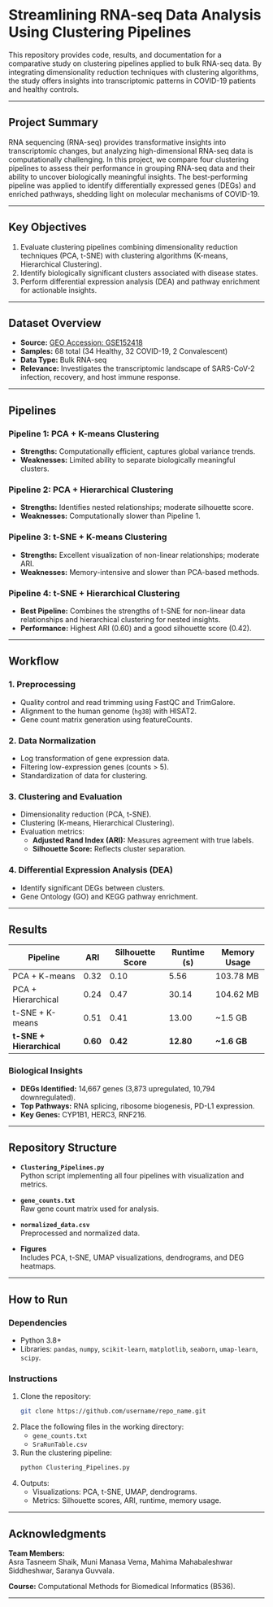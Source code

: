 
# **Streamlining RNA-seq Data Analysis Using Clustering Pipelines**

This repository provides code, results, and documentation for a comparative study on clustering pipelines applied to bulk RNA-seq data. By integrating dimensionality reduction techniques with clustering algorithms, the study offers insights into transcriptomic patterns in COVID-19 patients and healthy controls.

---

## **Project Summary**

RNA sequencing (RNA-seq) provides transformative insights into transcriptomic changes, but analyzing high-dimensional RNA-seq data is computationally challenging. In this project, we compare four clustering pipelines to assess their performance in grouping RNA-seq data and their ability to uncover biologically meaningful insights. The best-performing pipeline was applied to identify differentially expressed genes (DEGs) and enriched pathways, shedding light on molecular mechanisms of COVID-19.

---

## **Key Objectives**

1. Evaluate clustering pipelines combining dimensionality reduction techniques (PCA, t-SNE) with clustering algorithms (K-means, Hierarchical Clustering).
2. Identify biologically significant clusters associated with disease states.
3. Perform differential expression analysis (DEA) and pathway enrichment for actionable insights.

---

## **Dataset Overview**

- **Source:** [GEO Accession: GSE152418](https://www.ncbi.nlm.nih.gov/geo/query/acc.cgi?acc=GSE152418)  
- **Samples:** 68 total (34 Healthy, 32 COVID-19, 2 Convalescent)
- **Data Type:** Bulk RNA-seq
- **Relevance:** Investigates the transcriptomic landscape of SARS-CoV-2 infection, recovery, and host immune response.

---

## **Pipelines**

### **Pipeline 1: PCA + K-means Clustering**
- **Strengths:** Computationally efficient, captures global variance trends.
- **Weaknesses:** Limited ability to separate biologically meaningful clusters.

### **Pipeline 2: PCA + Hierarchical Clustering**
- **Strengths:** Identifies nested relationships; moderate silhouette score.
- **Weaknesses:** Computationally slower than Pipeline 1.

### **Pipeline 3: t-SNE + K-means Clustering**
- **Strengths:** Excellent visualization of non-linear relationships; moderate ARI.
- **Weaknesses:** Memory-intensive and slower than PCA-based methods.

### **Pipeline 4: t-SNE + Hierarchical Clustering**
- **Best Pipeline:** Combines the strengths of t-SNE for non-linear data relationships and hierarchical clustering for nested insights.
- **Performance:** Highest ARI (0.60) and a good silhouette score (0.42).

---

## **Workflow**

### **1. Preprocessing**
- Quality control and read trimming using FastQC and TrimGalore.
- Alignment to the human genome (`hg38`) with HISAT2.
- Gene count matrix generation using featureCounts.

### **2. Data Normalization**
- Log transformation of gene expression data.
- Filtering low-expression genes (counts > 5).
- Standardization of data for clustering.

### **3. Clustering and Evaluation**
- Dimensionality reduction (PCA, t-SNE).
- Clustering (K-means, Hierarchical Clustering).
- Evaluation metrics:
  - **Adjusted Rand Index (ARI):** Measures agreement with true labels.
  - **Silhouette Score:** Reflects cluster separation.

### **4. Differential Expression Analysis (DEA)**
- Identify significant DEGs between clusters.
- Gene Ontology (GO) and KEGG pathway enrichment.

---

## **Results**

| **Pipeline**            | **ARI** | **Silhouette Score** | **Runtime (s)** | **Memory Usage** |
|--------------------------|---------|----------------------|-----------------|------------------|
| PCA + K-means            | 0.32    | 0.10                 | 5.56            | 103.78 MB        |
| PCA + Hierarchical       | 0.24    | 0.47                 | 30.14           | 104.62 MB        |
| t-SNE + K-means          | 0.51    | 0.41                 | 13.00           | ~1.5 GB          |
| **t-SNE + Hierarchical** | **0.60**| **0.42**             | **12.80**       | **~1.6 GB**      |

### **Biological Insights**
- **DEGs Identified:** 14,667 genes (3,873 upregulated, 10,794 downregulated).
- **Top Pathways:** RNA splicing, ribosome biogenesis, PD-L1 expression.
- **Key Genes:** CYP1B1, HERC3, RNF216.

---

## **Repository Structure**

- **`Clustering_Pipelines.py`**  
   Python script implementing all four pipelines with visualization and metrics.

- **`gene_counts.txt`**  
   Raw gene count matrix used for analysis.

- **`normalized_data.csv`**  
   Preprocessed and normalized data.

- **Figures**  
   Includes PCA, t-SNE, UMAP visualizations, dendrograms, and DEG heatmaps.

---

## **How to Run**

### **Dependencies**
- Python 3.8+
- Libraries: `pandas`, `numpy`, `scikit-learn`, `matplotlib`, `seaborn`, `umap-learn`, `scipy`.

### **Instructions**
1. Clone the repository:
   ```bash
   git clone https://github.com/username/repo_name.git
   ```
2. Place the following files in the working directory:
   - `gene_counts.txt`
   - `SraRunTable.csv`
3. Run the clustering pipeline:
   ```bash
   python Clustering_Pipelines.py
   ```
4. Outputs:
   - Visualizations: PCA, t-SNE, UMAP, dendrograms.
   - Metrics: Silhouette scores, ARI, runtime, memory usage.

---

## **Acknowledgments**

**Team Members:**  
Asra Tasneem Shaik, Muni Manasa Vema, Mahima Mahabaleshwar Siddheshwar, Saranya Guvvala.  

**Course:** Computational Methods for Biomedical Informatics (B536).  

---
